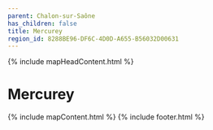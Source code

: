 ```yaml
---
parent: Chalon-sur-Saône
has_children: false
title: Mercurey
region_id: 8288BE96-DF6C-4D0D-A655-B56032D00631
---
```

{% include mapHeadContent.html %}
# Mercurey
{% include mapContent.html %}
{% include footer.html %}

